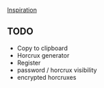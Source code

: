[Inspiration](https://kaizoku.hashnode.dev/double-blind-passwords-aka-horcruxing#double-blind-passwords-aka-horcruxing)
## TODO
+ Copy to clipboard
+ Horcrux generator
+ Register
+ password / horcrux visibility
+ encrypted horcruxes